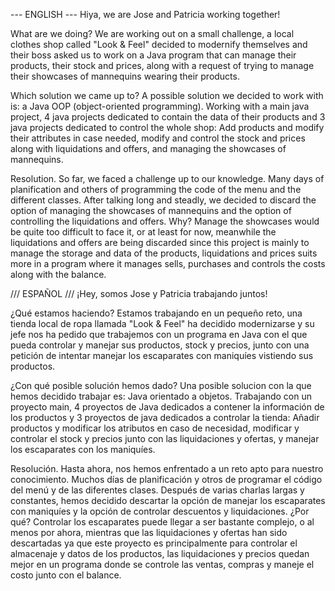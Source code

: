 --- ENGLISH ---
Hiya, we are Jose and Patricia working together!

What are we doing?
We are working out on a small challenge, a local clothes shop called "Look & Feel" decided to modernify themselves and their boss asked us to work on a Java program that can manage their products, their stock and prices, along with a request of trying to manage their showcases of mannequins wearing their products.

Which solution we came up to?
A possible solution we decided to work with is: a Java OOP (object-oriented programming). Working with a main java project, 4 java projects dedicated to contain the data of their products and 3 java projects dedicated to control the whole shop: Add products and modify their attributes in case needed, modify and control the stock and prices along with liquidations and offers, and managing the showcases of mannequins.

Resolution.
So far, we faced a challenge up to our knowledge. Many days of planification and others of programming the code of the menu and the different classes. After talking long and steadly, we decided to discard the option of managing the showcases of mannequins and the option of controlling the liquidations and offers. Why? Manage the showcases would be quite too difficult to face it, or at least for now, meanwhile the liquidations and offers are being discarded since this project is mainly to manage the storage and data of the products, liquidations and prices suits more in a program where it manages sells, purchases and controls the costs along with the balance. 



/// ESPAÑOL ///
¡Hey, somos Jose y Patricia trabajando juntos!

¿Qué estamos haciendo?
Estamos trabajando en un pequeño reto, una tienda local de ropa llamada "Look & Feel" ha decidido modernizarse y su jefe nos ha pedido que trabajemos con un programa en Java con el que pueda controlar y manejar sus productos, stock y precios, junto con una petición de intentar manejar los escaparates con maniquíes vistiendo sus productos.

¿Con qué posible solución hemos dado?
Una posible solucion con la que hemos decidido trabajar es: Java orientado a objetos. Trabajando con un proyecto main, 4 proyectos de Java dedicados a contener la información de los productos y 3 proyectos de java dedicados a controlar la tienda: Añadir productos y modificar los atributos en caso de necesidad, modificar y controlar el stock y precios junto con las liquidaciones y ofertas, y manejar los escaparates con los maniquíes.

Resolución.
Hasta ahora, nos hemos enfrentado a un reto apto para nuestro conocimiento. Muchos días de planificación y otros de programar el código del menú y de las diferentes clases. Después de varias charlas largas y constantes, hemos decidido descartar la opción de manejar los escaparates con maniquíes y la opción de controlar descuentos y liquidaciones. ¿Por qué? Controlar los escaparates puede llegar a ser bastante complejo, o al menos por ahora, mientras que las liquidaciones y ofertas han sido descartadas ya que este proyecto es principalmente para controlar el almacenaje y datos de los productos, las liquidaciones y precios quedan mejor en un programa donde se controle las ventas, compras y maneje el costo junto con el balance.